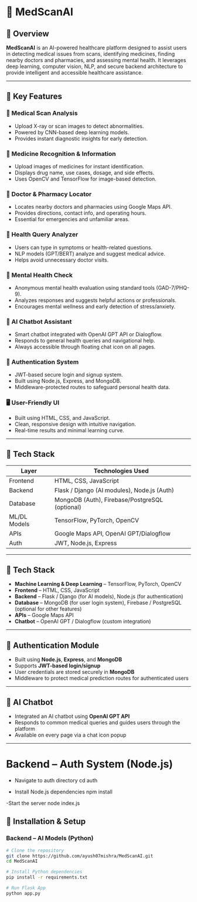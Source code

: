 # 💊 MedScanAI

## 📌 Overview  
**MedScanAI** is an AI-powered healthcare platform designed to assist users in detecting medical issues from scans, identifying medicines, finding nearby doctors and pharmacies, and assessing mental health. It leverages deep learning, computer vision, NLP, and secure backend architecture to provide intelligent and accessible healthcare assistance.

---

## 🚀 Key Features  

### 🧠 Medical Scan Analysis  
- Upload X-ray or scan images to detect abnormalities.  
- Powered by CNN-based deep learning models.  
- Provides instant diagnostic insights for early detection.

### 💊 Medicine Recognition & Information  
- Upload images of medicines for instant identification.  
- Displays drug name, use cases, dosage, and side effects.  
- Uses OpenCV and TensorFlow for image-based detection.

### 📍 Doctor & Pharmacy Locator  
- Locates nearby doctors and pharmacies using Google Maps API.  
- Provides directions, contact info, and operating hours.  
- Essential for emergencies and unfamiliar areas.

### 💬 Health Query Analyzer  
- Users can type in symptoms or health-related questions.  
- NLP models (GPT/BERT) analyze and suggest medical advice.  
- Helps avoid unnecessary doctor visits.

### 🧠 Mental Health Check  
- Anonymous mental health evaluation using standard tools (GAD-7/PHQ-9).  
- Analyzes responses and suggests helpful actions or professionals.  
- Encourages mental wellness and early detection of stress/anxiety.

### 🤖 AI Chatbot Assistant  
- Smart chatbot integrated with OpenAI GPT API or Dialogflow.  
- Responds to general health queries and navigational help.  
- Always accessible through floating chat icon on all pages.

### 🔐 Authentication System  
- JWT-based secure login and signup system.  
- Built using Node.js, Express, and MongoDB.  
- Middleware-protected routes to safeguard personal health data.

### 🖥️ User-Friendly UI  
- Built using HTML, CSS, and JavaScript.  
- Clean, responsive design with intuitive navigation.  
- Real-time results and minimal learning curve.

---

## 📂 Tech Stack  

| Layer        | Technologies Used                              |
|--------------|------------------------------------------------|
| Frontend     | HTML, CSS, JavaScript                          |
| Backend      | Flask / Django (AI modules), Node.js (Auth)    |
| Database     | MongoDB (Auth), Firebase/PostgreSQL (optional) |
| ML/DL Models | TensorFlow, PyTorch, OpenCV                    |
| APIs         | Google Maps API, OpenAI GPT/Dialogflow         |
| Auth         | JWT, Node.js, Express                          |

---


## 📂 Tech Stack
- **Machine Learning & Deep Learning** – TensorFlow, PyTorch, OpenCV
- **Frontend** – HTML, CSS, JavaScript
- **Backend** – Flask / Django (for AI models), Node.js (for authentication)
- **Database** – MongoDB (for user login system), Firebase / PostgreSQL (optional for other features)
- **APIs** – Google Maps API
- **Chatbot** – OpenAI GPT / Dialogflow (custom integration)

---

## 🔐 Authentication Module
- Built using **Node.js**, **Express**, and **MongoDB**
- Supports **JWT-based login/signup**
- User credentials are stored securely in **MongoDB**
- Middleware to protect medical prediction routes for authenticated users

---

## 🧠 AI Chatbot
- Integrated an AI chatbot using **OpenAI GPT API**
- Responds to common medical queries and guides users through the platform
- Available on every page via a chat icon popup

---

# Backend – Auth System (Node.js)
- Navigate to auth directory
cd auth

- Install Node.js dependencies
npm install

 -Start the server
node index.js



## 🔧 Installation & Setup

### Backend – AI Models (Python)
```sh
# Clone the repository
git clone https://github.com/ayush07mishra/MedScanAI.git
cd MedScanAI

# Install Python dependencies
pip install -r requirements.txt

# Run Flask App
python app.py
